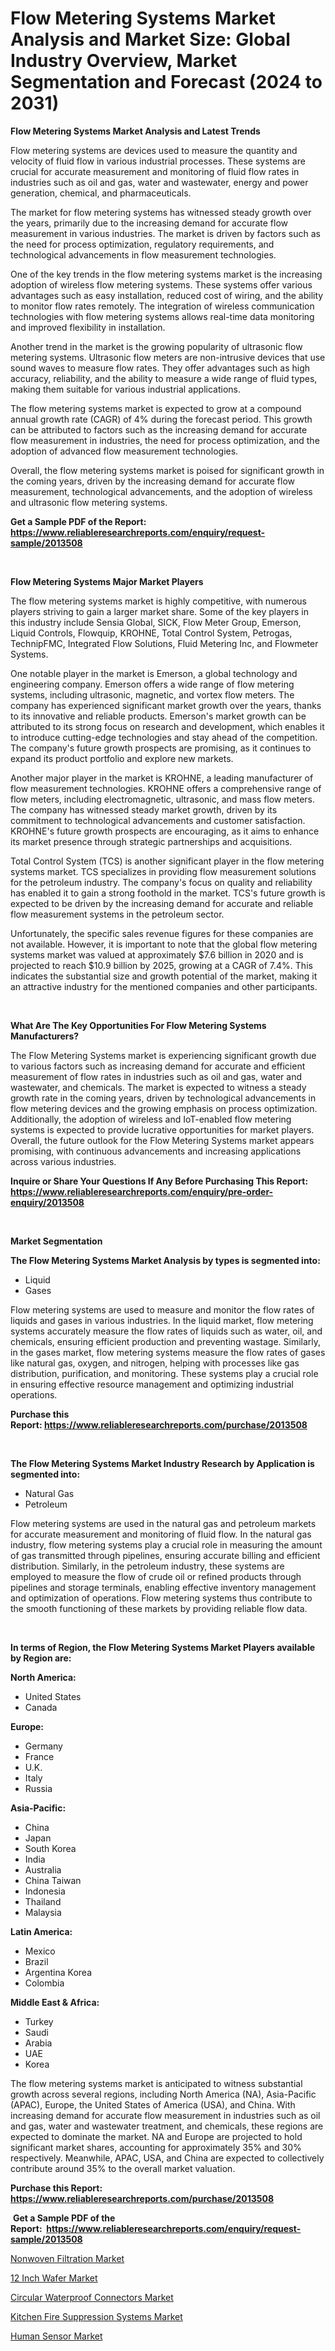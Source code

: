 <p><h1>Flow Metering Systems Market Analysis and Market Size: Global Industry Overview, Market Segmentation and Forecast (2024 to 2031)</h1></p><p><strong>Flow Metering Systems Market Analysis and Latest Trends</strong></p>
<p><p>Flow metering systems are devices used to measure the quantity and velocity of fluid flow in various industrial processes. These systems are crucial for accurate measurement and monitoring of fluid flow rates in industries such as oil and gas, water and wastewater, energy and power generation, chemical, and pharmaceuticals.</p><p>The market for flow metering systems has witnessed steady growth over the years, primarily due to the increasing demand for accurate flow measurement in various industries. The market is driven by factors such as the need for process optimization, regulatory requirements, and technological advancements in flow measurement technologies.</p><p>One of the key trends in the flow metering systems market is the increasing adoption of wireless flow metering systems. These systems offer various advantages such as easy installation, reduced cost of wiring, and the ability to monitor flow rates remotely. The integration of wireless communication technologies with flow metering systems allows real-time data monitoring and improved flexibility in installation.</p><p>Another trend in the market is the growing popularity of ultrasonic flow metering systems. Ultrasonic flow meters are non-intrusive devices that use sound waves to measure flow rates. They offer advantages such as high accuracy, reliability, and the ability to measure a wide range of fluid types, making them suitable for various industrial applications.</p><p>The flow metering systems market is expected to grow at a compound annual growth rate (CAGR) of 4% during the forecast period. This growth can be attributed to factors such as the increasing demand for accurate flow measurement in industries, the need for process optimization, and the adoption of advanced flow measurement technologies.</p><p>Overall, the flow metering systems market is poised for significant growth in the coming years, driven by the increasing demand for accurate flow measurement, technological advancements, and the adoption of wireless and ultrasonic flow metering systems.</p></p>
<p><strong>Get a Sample PDF of the Report:&nbsp; <a href="https://www.reliableresearchreports.com/enquiry/request-sample/2013508">https://www.reliableresearchreports.com/enquiry/request-sample/2013508</a></strong></p>
<p>&nbsp;</p>
<p><strong>Flow Metering Systems Major Market Players</strong></p>
<p><p>The flow metering systems market is highly competitive, with numerous players striving to gain a larger market share. Some of the key players in this industry include Sensia Global, SICK, Flow Meter Group, Emerson, Liquid Controls, Flowquip, KROHNE, Total Control System, Petrogas, TechnipFMC, Integrated Flow Solutions, Fluid Metering Inc, and Flowmeter Systems.</p><p>One notable player in the market is Emerson, a global technology and engineering company. Emerson offers a wide range of flow metering systems, including ultrasonic, magnetic, and vortex flow meters. The company has experienced significant market growth over the years, thanks to its innovative and reliable products. Emerson's market growth can be attributed to its strong focus on research and development, which enables it to introduce cutting-edge technologies and stay ahead of the competition. The company's future growth prospects are promising, as it continues to expand its product portfolio and explore new markets.</p><p>Another major player in the market is KROHNE, a leading manufacturer of flow measurement technologies. KROHNE offers a comprehensive range of flow meters, including electromagnetic, ultrasonic, and mass flow meters. The company has witnessed steady market growth, driven by its commitment to technological advancements and customer satisfaction. KROHNE's future growth prospects are encouraging, as it aims to enhance its market presence through strategic partnerships and acquisitions.</p><p>Total Control System (TCS) is another significant player in the flow metering systems market. TCS specializes in providing flow measurement solutions for the petroleum industry. The company's focus on quality and reliability has enabled it to gain a strong foothold in the market. TCS's future growth is expected to be driven by the increasing demand for accurate and reliable flow measurement systems in the petroleum sector.</p><p>Unfortunately, the specific sales revenue figures for these companies are not available. However, it is important to note that the global flow metering systems market was valued at approximately $7.6 billion in 2020 and is projected to reach $10.9 billion by 2025, growing at a CAGR of 7.4%. This indicates the substantial size and growth potential of the market, making it an attractive industry for the mentioned companies and other participants.</p></p>
<p>&nbsp;</p>
<p><strong>What Are The Key Opportunities For Flow Metering Systems Manufacturers?</strong></p>
<p><p>The Flow Metering Systems market is experiencing significant growth due to various factors such as increasing demand for accurate and efficient measurement of flow rates in industries such as oil and gas, water and wastewater, and chemicals. The market is expected to witness a steady growth rate in the coming years, driven by technological advancements in flow metering devices and the growing emphasis on process optimization. Additionally, the adoption of wireless and IoT-enabled flow metering systems is expected to provide lucrative opportunities for market players. Overall, the future outlook for the Flow Metering Systems market appears promising, with continuous advancements and increasing applications across various industries.</p></p>
<p><strong>Inquire or Share Your Questions If Any Before Purchasing This Report: <a href="https://www.reliableresearchreports.com/enquiry/pre-order-enquiry/2013508">https://www.reliableresearchreports.com/enquiry/pre-order-enquiry/2013508</a></strong></p>
<p>&nbsp;</p>
<p><strong>Market Segmentation</strong></p>
<p><strong>The Flow Metering Systems Market Analysis by types is segmented into:</strong></p>
<p><ul><li>Liquid</li><li>Gases</li></ul></p>
<p><p>Flow metering systems are used to measure and monitor the flow rates of liquids and gases in various industries. In the liquid market, flow metering systems accurately measure the flow rates of liquids such as water, oil, and chemicals, ensuring efficient production and preventing wastage. Similarly, in the gases market, flow metering systems measure the flow rates of gases like natural gas, oxygen, and nitrogen, helping with processes like gas distribution, purification, and monitoring. These systems play a crucial role in ensuring effective resource management and optimizing industrial operations.</p></p>
<p><strong>Purchase this Report:&nbsp;<a href="https://www.reliableresearchreports.com/purchase/2013508">https://www.reliableresearchreports.com/purchase/2013508</a></strong></p>
<p>&nbsp;</p>
<p><strong>The Flow Metering Systems Market Industry Research by Application is segmented into:</strong></p>
<p><ul><li>Natural Gas</li><li>Petroleum</li></ul></p>
<p><p>Flow metering systems are used in the natural gas and petroleum markets for accurate measurement and monitoring of fluid flow. In the natural gas industry, flow metering systems play a crucial role in measuring the amount of gas transmitted through pipelines, ensuring accurate billing and efficient distribution. Similarly, in the petroleum industry, these systems are employed to measure the flow of crude oil or refined products through pipelines and storage terminals, enabling effective inventory management and optimization of operations. Flow metering systems thus contribute to the smooth functioning of these markets by providing reliable flow data.</p></p>
<p>&nbsp;</p>
<p><strong>In terms of Region, the Flow Metering Systems Market Players available by Region are:</strong></p>
<p>
    <p> <strong> North America: </strong>
        <ul>
            <li>United States</li>
            <li>Canada</li>
        </ul>
        </p> 
    <p> <strong> Europe: </strong>
        <ul>
            <li>Germany</li>
            <li>France</li>
            <li>U.K.</li>
            <li>Italy</li>
            <li>Russia</li>
        </ul>
        </p> 
    <p> <strong> Asia-Pacific: </strong>
        <ul>
            <li>China</li>
            <li>Japan</li>
            <li>South Korea</li>
            <li>India</li>
            <li>Australia</li>
            <li>China Taiwan</li>
            <li>Indonesia</li>
            <li>Thailand</li>
            <li>Malaysia</li>
        </ul>
        </p> 
    <p> <strong> Latin America: </strong>
        <ul>
            <li>Mexico</li>
            <li>Brazil</li>
            <li>Argentina Korea</li>
            <li>Colombia</li>
        </ul>
        </p> 
    <p> <strong> Middle East & Africa: </strong>
        <ul>
            <li>Turkey</li>
            <li>Saudi</li>
            <li>Arabia</li>
            <li>UAE</li>
            <li>Korea</li>
        </ul>
    </p>
    </p>
<p><p>The flow metering systems market is anticipated to witness substantial growth across several regions, including North America (NA), Asia-Pacific (APAC), Europe, the United States of America (USA), and China. With increasing demand for accurate flow measurement in industries such as oil and gas, water and wastewater treatment, and chemicals, these regions are expected to dominate the market. NA and Europe are projected to hold significant market shares, accounting for approximately 35% and 30% respectively. Meanwhile, APAC, USA, and China are expected to collectively contribute around 35% to the overall market valuation.</p></p>
<p><strong>Purchase this Report: <a href="https://www.reliableresearchreports.com/purchase/2013508">https://www.reliableresearchreports.com/purchase/2013508</a></strong></p>
<p>&nbsp;<strong>Get a Sample PDF of the Report:&nbsp;&nbsp;<a href="https://www.reliableresearchreports.com/enquiry/request-sample/2013508">https://www.reliableresearchreports.com/enquiry/request-sample/2013508</a></strong></p>
<p><strong></strong></p>
<p><p><a href="https://medium.com/@laurenhunter26/nonwoven-filtration-market-research-report-its-history-and-forecast-2023-to-2030-165230b536c6">Nonwoven Filtration Market</a></p><p><a href="https://medium.com/@laurenhunter26/12-inch-wafer-market-insights-into-market-cagr-market-trends-and-growth-strategies-736baefaad85">12 Inch Wafer Market</a></p><p><a href="https://medium.com/@laurenhunter26/circular-waterproof-connectors-market-competitive-analysis-market-trends-and-forecast-to-2030-eb6bcc949a36">Circular Waterproof Connectors Market</a></p><p><a href="https://medium.com/@laurenhunter26/kitchen-fire-suppression-systems-market-analysis-its-cagr-market-segmentation-and-global-industry-d69f9a3fd311">Kitchen Fire Suppression Systems Market</a></p><p><a href="https://medium.com/@laurenhunter26/human-sensor-market-trends-and-market-analysis-forecasted-for-period-2023-2030-823d0d557ee1">Human Sensor Market</a></p></p>